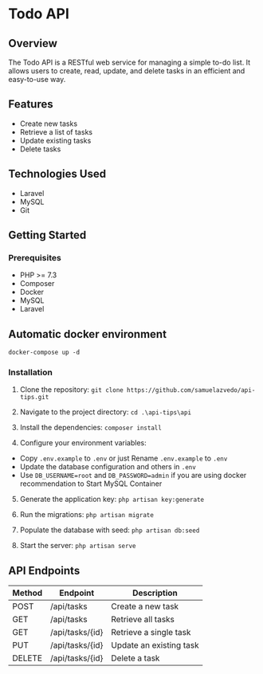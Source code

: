 # Todo API

## Overview
The Todo API is a RESTful web service for managing a simple to-do list. It allows users to create, read, update, and delete tasks in an efficient and easy-to-use way.

## Features
- Create new tasks
- Retrieve a list of tasks
- Update existing tasks
- Delete tasks

## Technologies Used
- Laravel
- MySQL
- Git

## Getting Started

### Prerequisites
- PHP >= 7.3
- Composer
- Docker
- MySQL
- Laravel

## Automatic docker environment
`docker-compose up -d`

### Installation
1. Clone the repository:
`git clone https://github.com/samuelazvedo/api-tips.git`

2. Navigate to the project directory:
`cd .\api-tips\api`

3. Install the dependencies:
`composer install`

4. Configure your environment variables:
- Copy `.env.example` to `.env` or just Rename `.env.example` to `.env`
- Update the database configuration and others in `.env`
- Use `DB_USERNAME=root` and `DB_PASSWORD=admin` if you are using docker recommendation to Start MySQL Container

5. Generate the application key:
`php artisan key:generate`

6. Run the migrations:
`php artisan migrate`

7. Populate the database with seed:
`php artisan db:seed`

8. Start the server:
`php artisan serve`


## API Endpoints

| Method | Endpoint          | Description             |
| ------ | ----------------- | ----------------------- |
| POST   | /api/tasks        | Create a new task       |
| GET    | /api/tasks        | Retrieve all tasks      |
| GET    | /api/tasks/{id}   | Retrieve a single task  |
| PUT    | /api/tasks/{id}   | Update an existing task |
| DELETE | /api/tasks/{id}   | Delete a task           |
